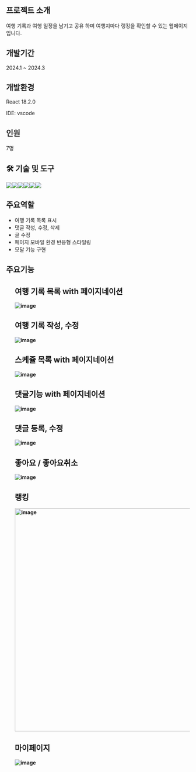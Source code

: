 ## 프로젝트 소개
여행 기록과 여행 일정을 남기고 공유 하며 여행지마다 랭킹을 확인할 수 있는 웹페이지입니다.

## 개발기간
2024.1 ~ 2024.3



## 개발환경
React 18.2.0

IDE: vscode

## 인원
7명

## 🛠 기술 및 도구
<img src="https://img.shields.io/badge/next.js-000000?style=for-the-badge&logo=next.js&logoColor=white"><img src="https://img.shields.io/badge/TypeScript-3178C6?style=for-the-badge&logo=TypeScript&logoColor=white"><img src="https://img.shields.io/badge/MongoDB-47A248?style=for-the-badge&logo=MongoDB&logoColor=white"><img src="https://img.shields.io/badge/tailwindcss-06B6D4?style=for-the-badge&logo=tailwindcss&logoColor=white"><img src="https://img.shields.io/badge/recoil-3D3D3D?style=for-the-badge&logo=recoil&logoColor=white"><img src="https://img.shields.io/badge/reactquery-FF4154?style=for-the-badge&logo=reactquery&logoColor=white">

## 주요역할
 - 여행 기록 목록 표시
 - 댓글 작성, 수정, 삭제
 - 글 수정
 - 페이지 모바일 환경 반응형 스타일링
 - 모달 기능 구현
## 주요기능
<ol style="font-weight:bold">
  
  ## 여행 기록 목록 with 페이지네이션
  ![image](https://github.com/Goongam/TripRecord/assets/59019137/8a21a815-9b2e-476c-88c7-57dadd247d5f)

  ## 여행 기록 작성, 수정
  ![image](https://github.com/Goongam/TripRecord/assets/59019137/ed69c3b1-7672-4bda-ab45-9a29ca8dbfed)

  ## 스케쥴 목록 with 페이지네이션
  ![image](https://github.com/Goongam/TripRecord/assets/59019137/f419ef1c-3fe7-4ceb-a84b-bc4843261764)

  ## 댓글기능 with 페이지네이션
  ![image](https://github.com/Goongam/TripRecord/assets/59019137/eb87d518-8c41-4818-83fb-055a5dae8fca)

  ## 댓글 등록, 수정
  ![image](https://github.com/Goongam/TripRecord/assets/59019137/a4b30394-1088-48e7-8de2-4a60d0cf55d8)

  ## 좋아요 / 좋아요취소
  ![image](https://github.com/Goongam/TripRecord/assets/59019137/752778ec-e96b-467f-8b12-0df550b645cb)

  ## 랭킹
  <img width="610" alt="image" src="https://github.com/Goongam/TripRecord/assets/59019137/fc9476c7-dd62-4f0b-8099-33bcfd658cd0">
  
  ## 마이페이지
  ![image](https://github.com/Goongam/TripRecord/assets/59019137/e7b0f88d-774b-4fcb-88c8-f872a83af991)


